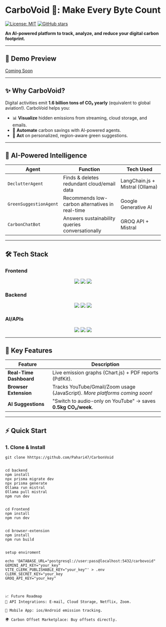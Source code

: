 # CarboVoid 🌿: Make Every Byte Count  

[![License: MIT](https://img.shields.io/badge/License-MIT-green.svg)](LICENSE)
[![GitHub stars](https://img.shields.io/github/stars/yourusername/carbovoid)](https://github.com/yourusername/carbovoid/stargazers)  

**An AI-powered platform to track, analyze, and reduce your digital carbon footprint.**  

---

## 🎥 Demo Preview   

[Coming Soon](#)  

---

## ✨ Why CarboVoid?  
Digital activities emit **1.6 billion tons of CO₂ yearly** (equivalent to global aviation!). CarboVoid helps you:  
- 📊 **Visualize** hidden emissions from streaming, cloud storage, and emails.  
- 🤖 **Automate** carbon savings with AI-powered agents.  
- 🌱 **Act** on personalized, region-aware green suggestions.  

---

## 🧠 AI-Powered Intelligence  
| **Agent**               | **Function**                                      | **Tech Used**                |  
|-------------------------|---------------------------------------------------|------------------------------|  
| `DeclutterAgent`        | Finds & deletes redundant cloud/email data        | LangChain.js + Mistral (Ollama) |  
| `GreenSuggestionAgent`  | Recommends low-carbon alternatives in real-time   | Google Generative AI         |  
| `CarbonChatBot`         | Answers sustainability queries conversationally   | GROQ API + Mistral           |  

---

## 🛠️ Tech Stack  
### **Frontend**  
<div align="center">  
  <img src="https://img.shields.io/badge/React-61DAFB?logo=react&logoColor=black" />  
  <img src="https://img.shields.io/badge/Tailwind_CSS-06B6D4?logo=tailwind-css" />  
  <img src="https://img.shields.io/badge/Chart.js-FF6384?logo=chart.js" />  
</div>  

### **Backend**  
<div align="center">  
  <img src="https://img.shields.io/badge/Node.js-339933?logo=node.js" />  
  <img src="https://img.shields.io/badge/Prisma-2D3748?logo=prisma" />  
  <img src="https://img.shields.io/badge/PostgreSQL-4169E1?logo=postgresql" />  
</div>  

### **AI/APIs**  
<div align="center">  
  <img src="https://img.shields.io/badge/Google_Generative_AI-4285F4?logo=google" />  
  <img src="https://img.shields.io/badge/Ollama-FF6600?logo=ollama" />  
  <img src="https://img.shields.io/badge/LangChain.js-FF6B6B" />  
</div>  

---

## 🚀 Key Features  
| Feature                | Description                                                                 |  
|------------------------|-----------------------------------------------------------------------------|  
| **Real-Time Dashboard** | Live emission graphs (Chart.js) + PDF reports (PdfKit).                     |  
| **Browser Extension**  | Tracks YouTube/Gmail/Zoom usage (JavaScript). *More platforms coming soon!* |  
| **AI Suggestions**     | "Switch to audio-only on YouTube" → saves **0.5kg CO₂/week**.               |  

---

## ⚡ Quick Start  
### 1. Clone & Install  
```  
git clone hhttps://github.com/Pahari47/CarbonVoid 


cd backend
npm install
npx prisma migrate dev
npx prisma generate
Ollama run mistral
Ollama pull mistral
npm run dev  


cd Frontend
npm install
npm run dev


cd browser-extension
npm install
npm run build


setup enviroment

echo 'DATABASE_URL="postgresql://user:pass@localhost:5432/carbovoid"  
GEMINI_API_KEY="your_key"  
VITE_CLERK_PUBLISHABLE_KEY="your_key"' > .env  
CLERK_SECRET_KEY="your_key  
GROQ_API_KEY="your_key"  
 


📈 Future Roadmap
🔌 API Integrations: E-mail, Cloud Storage, Netflix, Zoom.

📱 Mobile App: ios/Android emission tracking.

🌍 Carbon Offset Marketplace: Buy offsets directly.

